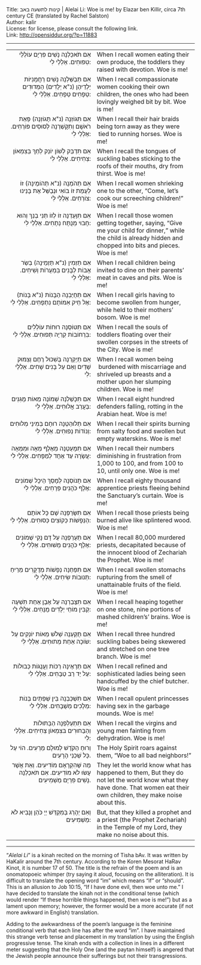 <html>
<head></head>
<body>
Title: קינות לתשעה באב | Alelai Li: Woe is me! by Elazar ben Killir, circa 7th century CE (translated by Rachel Salston)<br />
Author: kalir<br />
License: for license, please consult the following link.<br />
Link: <a href="http://opensiddur.org/?p=11883">http://opensiddur.org/?p=11883</a>
<p />
<hr />

<table style="margin-left: auto;margin-right: auto;"><tbody>
<tr><td style="vertical-align: top;" width="46%">
<div class="liturgy" style="text-align: right;"><span lang="he">
אִם תֺּאכַלְנָה נָשִׁים פִּרְיָם עוֹלְלֵי טִפּוּחִים. אַלְלַי לִי: 
 </span></div>
</td>
 
<td style="vertical-align:top;" width="53%">
<div class="english">
When I recall women eating their own produce, the toddlers they raised with devotion. Woe is me! 
</div>
</td></tr>


<tr><td style="vertical-align: top;" width="46%">
<div class="liturgy" style="text-align: right;"><span lang="he">
אִם תְּבַשֵּׁלְנָה נָשִׁים רַחֲמָנִיּוֹת יַלְדֵיהֶן (נ"א יְלָדִים) הַמְּדוּדִים טְפָחִים טְפָחִים. אַלְלַי לִי: 
 </span></div>
</td>
 
<td style="vertical-align:top;" width="53%">
<div class="english">
When I recall compassionate women cooking their own children, the ones who had been lovingly weighed bit by bit. Woe is me! 
</div>
</td></tr>


<tr><td style="vertical-align: top;" width="46%">
<div class="liturgy" style="text-align: right;"><span lang="he">
אִם תִּגּוֹזְנָה (נ"א תָּגוֹזְנָה) פְּאַת רֺאשָׁם וְתִקָּשַׁרְנָה לְסוּסִים פּוֹרְחִים. אַלְלַי לִי: 
 </span></div>
</td>
 
<td style="vertical-align:top;" width="53%">
<div class="english">
When I recall their hair braids being torn away as they were  tied to running horses. Woe is me! 
</div>
</td></tr>


<tr><td style="vertical-align: top;" width="46%">
<div class="liturgy" style="text-align: right;"><span lang="he">
אִם תִּדְבַּק לְשׁוֹן יוֹנֵק לְחֵךְ בְּצִמְאוֹן צְחִיחִים. אַלְלַי לִי: 
 </span></div>
</td>
 
<td style="vertical-align:top;" width="53%">
<div class="english">
When I recall the tongues of suckling babes sticking to the roofs of their mouths, dry from thirst. Woe is me! 
</div>
</td></tr>


<tr><td style="vertical-align: top;" width="46%">
<div class="liturgy" style="text-align: right;"><span lang="he">
אִם תֵּהֺמְנָה (נ"א תְּהוֹמֶינָה) זוֹ לְעֻמַּת זוֹ בּוֹאִי וּנְבַשֵּׁל אֶת בָּנֵינוּ צוֹרְחִים. אַלְלַי לִי: 
 </span></div>
</td>
 
<td style="vertical-align:top;" width="53%">
<div class="english">
When I recall women shrieking one to the other, “Come, let’s cook our screeching children!” Woe is me! 
</div>
</td></tr>


<tr><td style="vertical-align: top;" width="46%">
<div class="liturgy" style="text-align: right;"><span lang="he">
אִם תִּוָּעַדְנָה זוֹ לְזוֹ תְּנִי בְנֵךְ וְהוּא חָבוּי מְנֻתָּח נְתָחִים. אַלְלַי לִי: 
 </span></div>
</td>
 
<td style="vertical-align:top;" width="53%">
<div class="english">
When I recall those women getting together, saying, “Give me your child for dinner,” while the child is already hidden and chopped into bits and pieces. Woe is me! 
</div>
</td></tr>


<tr><td style="vertical-align: top;" width="46%">
<div class="liturgy" style="text-align: right;"><span lang="he">
אִם תַּזְמִין (נ"א תַּזְמֵינָה) בְּשַׂר אָבוֹת לַבָּנִים בִּמְעָרוֹת וְשִׁיחִים. אַלְלַי לִי: 
 </span></div>
</td>
 
<td style="vertical-align:top;" width="53%">
<div class="english">
When I recall children being invited to dine on their parents’ meat in caves and pits. Woe is me! 
</div>
</td></tr>


<tr><td style="vertical-align: top;" width="46%">
<div class="liturgy" style="text-align: right;"><span lang="he">
אִם תְּחֻיַּבְנָה הַבָּנוֹת (נ"א בָּנוֹת) אֶל חֵיק אִמּוֹתָם נִתְפָּחִים. אַלְלַי לִי: 
 </span></div>
</td>
 
<td style="vertical-align:top;" width="53%">
<div class="english">
When I recall girls having to become swollen from hunger, while held to their mothers’ bosom. Woe is me! 
</div>
</td></tr>


<tr><td style="vertical-align: top;" width="46%">
<div class="liturgy" style="text-align: right;"><span lang="he">
אִם תִּטּוֹסְנָה רוּחוֹת עוֹלְלִים בִּרְחוֹבוֹת קִרְיָה תְּפוּחִים. אַלְלַי לִי: 
 </span></div>
</td>
 
<td style="vertical-align:top;" width="53%">
<div class="english">
When I recall the souls of toddlers floating over their swollen corpses in the streets of the City. Woe is me! 
</div>
</td></tr>


<tr><td style="vertical-align: top;" width="46%">
<div class="liturgy" style="text-align: right;"><span lang="he">
אִם תְּיַקֵּרְנָה בְּשִׁכּוּל רֶחֶם וְצִמּוּק שָׁדַיִם וְאֵם עַל בָּנִים שָׁחִים. אַלְלַי לִי: 
 </span></div>
</td>
 
<td style="vertical-align:top;" width="53%">
<div class="english">
When I recall women being  burdened with miscarriage and shriveled up breasts and a mother upon her slumping children. Woe is me! 
</div>
</td></tr>


<tr><td style="vertical-align: top;" width="46%">
<div class="liturgy" style="text-align: right;"><span lang="he">
אִם תִּכָּשַׁלְנָה שְׁמוֹנֶה מֵאוֹת מָגִנִּים בַּעֲרַב אֲלוּחִים. אַלְלַי לִי: 
  </span></div>
</td>
 
<td style="vertical-align:top;" width="53%">
<div class="english">
When I recall eight hundred defenders falling, rotting in the Arabian heat. Woe is me! 
</div>
</td></tr>


<tr><td style="vertical-align: top;" width="46%">
<div class="liturgy" style="text-align: right;"><span lang="he">
אִם תְּלוּהַטְנָה רוּחָם בְּמִינֵי מְלוּחִים וְנוֹדוֹת נְפוּחִים. אַלְלַי לִי: 
 </span></div>
</td>
 
<td style="vertical-align:top;" width="53%">
<div class="english">
When I recall their spirits burning from salty food and swollen but empty waterskins. Woe is me! 
</div>
</td></tr>


<tr><td style="vertical-align: top;" width="46%">
<div class="liturgy" style="text-align: right;"><span lang="he">
אִם תִּמָּעַטְנָה מֵאֶלֶף מֵאָה וּמִמֵּאָה עֲשָׂרָה עַד אֶחָד לְמַפָּחִים. אַלְלַי לִי: 
 </span></div>
</td>
 
<td style="vertical-align:top;" width="53%">
<div class="english">
When I recall their numbers diminishing in frustration from 1,000 to 100, and from 100 to 10, until only one. Woe is me! 
</div>
</td></tr>


<tr><td style="vertical-align: top;" width="46%">
<div class="liturgy" style="text-align: right;"><span lang="he">
אִם תָּנוֹסְנָה לְמָסַךְ הֵיכָל שְׁמוֹנִים אֶלֶף כֺּהֲנִים פְּרָחִים. אַלְלַי לִי: 
 </span></div>
</td>
 
<td style="vertical-align:top;" width="53%">
<div class="english">
When I recall eighty thousand apprentice priests fleeing behind the Sanctuary’s curtain. Woe is me! 
</div>
</td></tr>


<tr><td style="vertical-align: top;" width="46%">
<div class="liturgy" style="text-align: right;"><span lang="he">
אִם תִּשָּׂרַפְנָה שָׁם כָּל אוֹתָם הַנְּפָשׁוֹת כְּקוֹצִים כְּסוּחִים. אַלְלַי לִי: 
 </span></div>
</td>
 
<td style="vertical-align:top;" width="53%">
<div class="english">
When I recall those priests being burned alive like splintered wood. Woe is me! 
</div>
</td></tr>


<tr><td style="vertical-align: top;" width="46%">
<div class="liturgy" style="text-align: right;"><span lang="he">
אִם תֵּעָרַפְנָה עַל דָּם נָקִי שְׁמוֹנִים אֶלֶף כֺּהֲנִים מְשׁוּחִים. אַלְלַי לִי: 
 </span></div>
</td>
 
<td style="vertical-align:top;" width="53%">
<div class="english">
When I recall 80,000 murdered priests, decapitated because of the innocent blood of Zechariah the Prophet. Woe is me! 
</div>
</td></tr>


<tr><td style="vertical-align: top;" width="46%">
<div class="liturgy" style="text-align: right;"><span lang="he">
אִם תִּפַּחְנָה נְפָשׁוֹת מְדֻקָּרִים מֵרֵיחַ תְּנוּבוֹת שִׂיחִים. אַלְלַי לִי: 
 </span></div>
</td>
 
<td style="vertical-align:top;" width="53%">
<div class="english">
When I recall swollen stomachs rupturing from the smell of unattainable fruits of the field. Woe is me! 
</div>
</td></tr>


<tr><td style="vertical-align: top;" width="46%">
<div class="liturgy" style="text-align: right;"><span lang="he">
אִם תִּצָּבַרְנָה עַל אֶבֶן אַחַת תִּשְׁעָה קַבִּין מוֹחֵי יְלָדִים מֻנָּחִים. אַלְלַי לִי: 
 </span></div>
</td>
 
<td style="vertical-align:top;" width="53%">
<div class="english">
When I recall heaping together on one stone, nine portions of mashed children’s’ brains. Woe is me! 
</div>
</td></tr>


<tr><td style="vertical-align: top;" width="46%">
<div class="liturgy" style="text-align: right;"><span lang="he">
אִם תֻּקַּעְנָה שְׁלֹשׁ מֵאוֹת יוֹנְקִים עַל שׂוֹכָה אַחַת מְתוּחִים. אַלְלַי לִי: 
 </span></div>
</td>
 
<td style="vertical-align:top;" width="53%">
<div class="english">
When I recall three hundred suckling babes being skewered and stretched on one tree branch. Woe is me! 
</div>
</td></tr>


<tr><td style="vertical-align: top;" width="46%">
<div class="liturgy" style="text-align: right;"><span lang="he">
אִם תֵּרָאֶינָה רַכּוֹת וַעֲנֻגּוֹת כְּבוּלוֹת עַל יַד רַב טַבָּחִים. אַלְלַי לִי: 
 </span></div>
</td>
 
<td style="vertical-align:top;" width="53%">
<div class="english">
When I recall refined and sophisticated ladies being seen handcuffed by the chief butcher. Woe is me! 
</div>
</td></tr>


<tr><td style="vertical-align: top;" width="46%">
<div class="liturgy" style="text-align: right;"><span lang="he">
אִם תִּשְׁכַּבְנָה בֵּין שְׁפַתַּיִם בְּנוֹת מְלָכִים מְשֻׁבָּחִים. אַלְלַי לִי: 
 </span></div>
</td>
 
<td style="vertical-align:top;" width="53%">
<div class="english">
When I recall opulent princesses having sex in the garbage mounds. Woe is me! 
</div>
</td></tr>


<tr><td style="vertical-align: top;" width="46%">
<div class="liturgy" style="text-align: right;"><span lang="he">
אִם תִּתְעַלַּפְנָה הַבְּתוּלוֹת וְהַבַּחוּרִים בּצִמְאוֹן צְחִיחִים. אַלְלַי לִי: 
 </span></div>
</td>
 
<td style="vertical-align:top;" width="53%">
<div class="english">
When I recall the virgins and young men fainting from dehydration. Woe is me! 
</div>
</td></tr>


<tr><td style="vertical-align: top;" width="46%">
<div class="liturgy" style="text-align: right;"><span lang="he">
וְרוּחַ הַקֺּדֶשׁ לְמוּלָם מַרְעִים. הוֹי עַל כָּל שְׁכֵנַי הָרָעִים. 
 </span></div>
</td>
 
<td style="vertical-align:top;" width="53%">
<div class="english">
The Holy Spirit roars against them, “Woe to all bad neighbors!”
</div>
</td></tr>


<tr><td style="vertical-align: top;" width="46%">
<div class="liturgy" style="text-align: right;"><span lang="he">
מַה שֶּׁהִקְרָאָם מוֹדִיעִים. וְאֵת אֲשֶׁר עָשׂוּ לֹא מוֹדִיעִים. אִם תֺּאכַלְנָה נָשִׁים פִּרְיָם מַשְׁמִיעִים. 
 </span></div>
</td>
 
<td style="vertical-align:top;" width="53%">
<div class="english">
They let the world know what has happened to them,
But they do not let the world know what they have done.
That women eat their own children, they make noise about this.
</div>
</td></tr>


<tr><td style="vertical-align: top;" width="46%">
<div class="liturgy" style="text-align: right;"><span lang="he">
וְאִם יֵהָרֵג בְּמִקְדַּשׁ יְיָ כֺּהֵן וְנָבִיא לֹא מַשְׁמִיעִים: 
 </span></div>
</td>
 
<td style="vertical-align:top;" width="53%">
<div class="english">
But, that they killed a prophet and a priest (the Prophet Zechariah) in the Temple of my Lord, they make no noise about this.
</div>
</td></tr>
</tbody></table>


<hr />
“<em>Alelai Li</em>” is a kinah recited on the morning of Tisha bAv. It was written by HaKalir around the 7th century. According to the Koren Mesorat HaRav Kinot, it is number 17 of 50. The title is the refrain of the poem and is an onomatopoeic whimper (try saying it aloud, focusing on the alliteration). It is difficult to translate the opening word “im” which means “if” or “should”. This is an allusion to Job 10:15, “If I have done evil, then woe unto me.” I have decided to translate the kinah not in the conditional tense (which would render “If these horrible things happened, then woe is me!”) but as a lament upon memory; however, the former would be a more accurate (if not more awkward in English) translation. 

Adding to the awkwardness of the poem’s language is the feminine conditional verb that each line has after the word “im”. I have maintained this strange verb tense and placement in my translation by using the English progressive tense. The kinah ends with a collection in lines in a different meter suggesting that the Holy One (and the paytan himself) is angered that the Jewish people announce their sufferings but not their transgressions. 

</body>
</html>